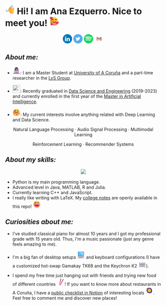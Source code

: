 # <img class=" lazyloaded" src="emojis\Waving Hand.png" width="31" height="31"> **Hi! I am Ana Ezquerro.**  **Nice to meet you!** <img class=" lazyloaded" src="emojis\Smiling Face with Hearts.png"  width="31" height="31">

<p align="center">
<a href='https://www.linkedin.com/in/anaezquerro01'><img alt="linkedin" src="svg/linkedin.svg" height='30px'/></a>
<a href='https://twitter.com/anaezquerro_/'><img alt="twitter" src="svg/twitter.svg" height='30px'/></a>
<a href="https://open.spotify.com/user/dy9u4ii1rujscosqiyvg8jh8j?si=a5032b6c825d49cc">
<img src="svg/spotify.svg" height="30px"></a>
<a href="mailto:anaezquerro0701@gmail.com">
<img src="svg/gmail.svg" height="30px"></a>
</p>

## _About me:_

- <img class="lazyloaded" src="emojis\Woman Technologist Medium Skin Tone.png" width="25" height="25">: I am a Master Student at [University of A Coruña](https://www.udc.es/) and a part-time researcher in the [LyS Group](https://www.grupolys.org/).

- <img class="lazyloaded" src="emojis\Women Student Medium Skin Tone.png" width="25" height="25">: Recently graduated in [Data Science and Engineering](https://estudos.udc.es/en/study/detail/614g02v01) (2019-2023) and currently enrolled in the first year of the [Master in Artificial Intelligence](https://mia.udc.es/).
- <img class="lazyloaded" src="emojis\Smiling Face with Open Hands.png" width="25" height="25">: My current interests involve anything related with Deep Learning and Data Science. 

<p align="center">Natural Language Processing · Audio Signal Processing · Multimodal Learning</p>
<p align="center">Reinforcement Learning · Recommender Systems</p>



## _About my skills:_



<p align="center">
<img src="https://github-readme-stats.vercel.app/api/top-langs/?username=anaezquerro&theme=tokyonight">
</p>



- Python is my main programming language.
- Advanced level in Java, MATLAB, R and Julia.
- Currently learning C++ and JavaScript. 
- I really like writing with LaTeX. My [college notes](notes/) are openly available in this repo! <img class="lazyloaded" src="emojis\Grinning Face with Smiling Eyes.png" width="25" height="25"> 



## _Curiosities about me:_

- I've studied classical piano for almost 10 years and I got my professional grade with 15 years old. Thus, I'm a music passionate (just any genre feels amazing to me).

- I'm a big fan of desktop setups <img class="lazyloaded" src="emojis\Laptop.png" width="25" height="25"> and keyboard configurations (I have a customized hot-swap Gamakay TK68 and the Keychron K2 <img class="lazyloaded" src="emojis\Keyboard.png" width="25" height="25">).

- I spend my free time just hanging out with friends and trying new food of different countries <img class="lazyloaded" src="emojis\Chopsticks.png" width="25" height="25">! If you want to know more about restaurants in A Coruña, I have a [public checklist in Notion](https://www.notion.so/Restaurantes-925d5a91e5424a2c93f77faf54e891fa) of interesting locals <img class="lazyloaded" src="emojis\Shallow Pan of Food.png" width="25" height="25">. Feel free to comment me and discover new places!


